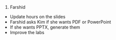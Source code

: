 1. Farshid
* Update hours on the slides
* Farshid asks Kim if she wants PDF or PowerPoint
* If she wants PPTX, generate them
* Improve the labs
